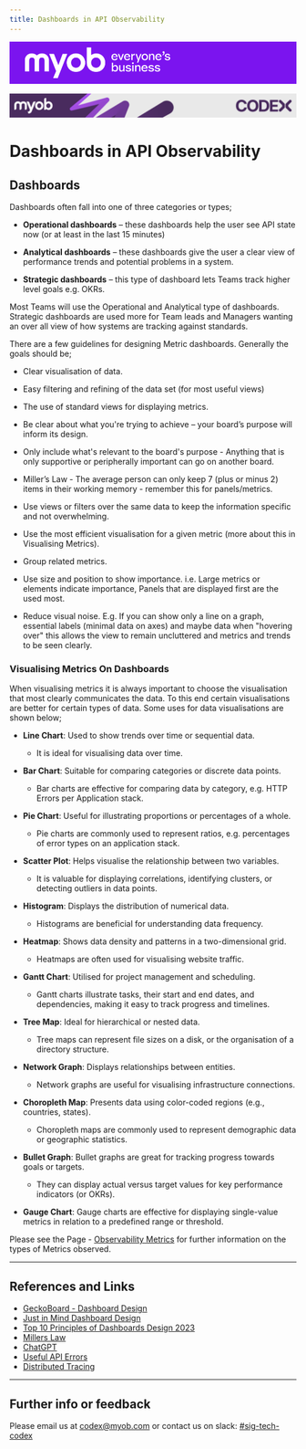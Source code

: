 ```yaml
---
title: Dashboards in API Observability
---
```


![MYOB Banner](../../../assets/images/myob-banner.png)

<!-- confluence-page-id: 9312600084 -->
![](../../assets/BANNER.png)

# Dashboards in API Observability

## Dashboards

Dashboards often fall into one of three categories or types;

- **Operational dashboards** – these dashboards help the user see API state now (or at least in the last 15 minutes)

- **Analytical dashboards** – these dashboards give the user a clear view of performance trends and potential problems in a system.

- **Strategic dashboards** – this type of dashboard lets Teams track higher level goals e.g. OKRs.

Most Teams will use the Operational and Analytical type of dashboards. Strategic dashboards are used more for Team leads and Managers wanting an over all view of how systems are tracking against standards.

There are a few guidelines for designing Metric dashboards. Generally the goals should be;

- Clear visualisation of data.

- Easy filtering and refining of the data set (for most useful views)

- The use of standard views for displaying metrics.

- Be clear about what you're trying to achieve – your board’s purpose will inform its design.

- Only include what's relevant to the board's purpose - Anything that is only supportive or peripherally important can go on another board.

- Miller’s Law - The average person can only keep 7 (plus or minus 2) items in their working memory - remember this for panels/metrics.

- Use views or filters over the same data to keep the information specific and not overwhelming.

- Use the most efficient visualisation for a given metric (more about this in Visualising Metrics).

- Group related metrics.

- Use size and position to show importance. i.e. Large metrics or elements indicate importance, Panels that are displayed first are the used most.

- Reduce visual noise. E.g. If you can show only a line on a graph, essential labels (minimal data on axes) and maybe data when "hovering over" this allows the view to remain uncluttered and metrics and trends to be seen clearly.

### Visualising Metrics On Dashboards

When visualising metrics it is always important to choose the visualisation that most clearly communicates the data. To this end certain visualisations are better for certain types of data.
Some uses for data visualisations are shown below;

- **Line Chart**: Used to show trends over time or sequential data.
  - It is ideal for visualising data over time.

- **Bar Chart**: Suitable for comparing categories or discrete data points.
  - Bar charts are effective for comparing data by category, e.g. HTTP Errors per Application stack.

- **Pie Chart**: Useful for illustrating proportions or percentages of a whole.
  - Pie charts are commonly used to represent ratios, e.g. percentages of error types on an application stack.

- **Scatter Plot**: Helps visualise the relationship between two variables.
  - It is valuable for displaying correlations, identifying clusters, or detecting outliers in data points.

- **Histogram**: Displays the distribution of numerical data.
  - Histograms are beneficial for understanding data frequency.

- **Heatmap**: Shows data density and patterns in a two-dimensional grid.
  - Heatmaps are often used for visualising website traffic.

- **Gantt Chart**: Utilised for project management and scheduling.
  - Gantt charts illustrate tasks, their start and end dates, and dependencies, making it easy to track progress and timelines.

- **Tree Map**: Ideal for hierarchical or nested data.
  - Tree maps can represent file sizes on a disk, or the organisation of a directory structure.

- **Network Graph**: Displays relationships between entities.
  - Network graphs are useful for visualising infrastructure connections.

- **Choropleth Map**: Presents data using color-coded regions (e.g., countries, states).
  - Choropleth maps are commonly used to represent demographic data or geographic statistics.

- **Bullet Graph**: Bullet graphs are great for tracking progress towards goals or targets.
  - They can display actual versus target values for key performance indicators (or OKRs).

- **Gauge Chart**: Gauge charts are effective for displaying single-value metrics in relation to a predefined range or threshold.

Please see the Page - [Observability Metrics](./metrics.md) for further information on the types of Metrics observed.

---

## References and Links

- [GeckoBoard - Dashboard Design](https://www.geckoboard.com/best-practice/dashboard-design/)
- [Just in Mind Dashboard Design](https://www.justinmind.com/ui-design/dashboard-design-best-practices-ux)
- [Top 10 Principles of Dashboards Design 2023](https://realmonkey.co/web-design/principles-of-effective-dashboard-design)
- [Millers Law](https://www.cobeisfresh.com/blog/managing-information-overload-in-ux-design-millers-law)
- [ChatGPT](https://chat.openai.com/)
- [Useful API Errors](https://blog.hubspot.com/website/api-errors)
- [Distributed Tracing](https://myobconfluence.atlassian.net/wiki/spaces/OD1/pages/9586507789/Traces)

---

## Further info or feedback

Please email us at <codex@myob.com> or contact us on slack: [#sig-tech-codex](https://myob.slack.com/archives/C02N8ADPGUX)
